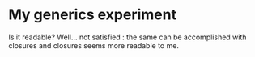 # My generics experiment

Is it readable? Well... not satisfied : the same can be accomplished with closures and closures seems more readable to me.
